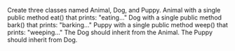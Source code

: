 Create three classes named Animal, Dog, and Puppy. 
Animal with a single public method eat() that prints: "eating…"
Dog with a single public method bark() that prints: "barking…"
Puppy with a single public method weep() that prints: "weeping…"
The Dog should inherit from the Animal. The Puppy should inherit from Dog. 
